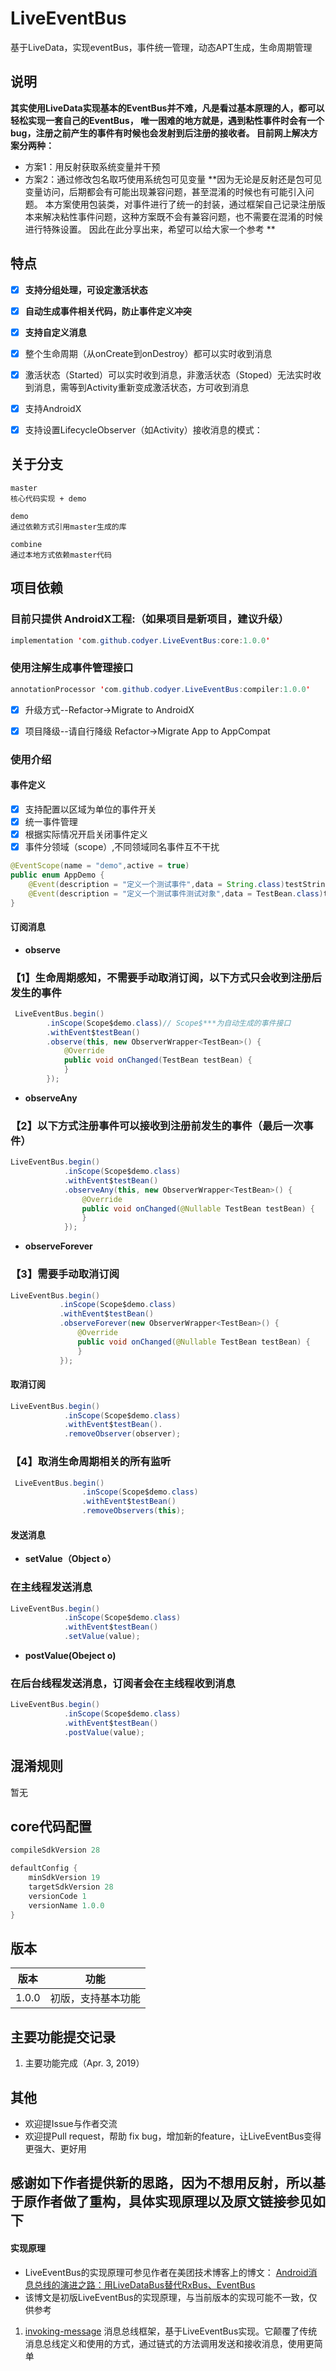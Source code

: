 # LiveEventBus
基于LiveData，实现eventBus，事件统一管理，动态APT生成，生命周期管理

## 说明
**其实使用LiveData实现基本的EventBus并不难，凡是看过基本原理的人，都可以轻松实现一套自己的EventBus，
唯一困难的地方就是，遇到粘性事件时会有一个bug，注册之前产生的事件有时候也会发射到后注册的接收者。
目前网上解决方案分两种：**
+ 方案1：用反射获取系统变量并干预
+ 方案2：通过修改包名取巧使用系统包可见变量
**因为无论是反射还是包可见变量访问，后期都会有可能出现兼容问题，甚至混淆的时候也有可能引入问题。
本方案使用包装类，对事件进行了统一的封装，通过框架自己记录注册版本来解决粘性事件问题，这种方案既不会有兼容问题，也不需要在混淆的时候进行特殊设置。
因此在此分享出来，希望可以给大家一个参考
**

## 特点
- [x]  **支持分组处理，可设定激活状态**
- [x]  **自动生成事件相关代码，防止事件定义冲突**
- [x]  **支持自定义消息**
- [x]  整个生命周期（从onCreate到onDestroy）都可以实时收到消息
- [x]  激活状态（Started）可以实时收到消息，非激活状态（Stoped）无法实时收到消息，需等到Activity重新变成激活状态，方可收到消息
- [x]  支持AndroidX
- [x] 支持设置LifecycleObserver（如Activity）接收消息的模式：


## 关于分支

    master
    核心代码实现 + demo

    demo
    通过依赖方式引用master生成的库

    combine
    通过本地方式依赖master代码


## 项目依赖
### 目前只提供 AndroidX工程:（如果项目是新项目，建议升级）

```java
implementation 'com.github.codyer.LiveEventBus:core:1.0.0'
```

### 使用注解生成事件管理接口
```java
annotationProcessor 'com.github.codyer.LiveEventBus:compiler:1.0.0' 
```

- [x]  升级方式--Refactor->Migrate to AndroidX
- [x]  项目降级--请自行降级 Refactor->Migrate App to AppCompat


### 使用介绍
#### 事件定义
- [x]  支持配置以区域为单位的事件开关
- [x]  统一事件管理
- [x]  根据实际情况开启关闭事件定义
- [x]  事件分领域（scope）,不同领域同名事件互不干扰

```java
@EventScope(name = "demo",active = true)
public enum AppDemo {
    @Event(description = "定义一个测试事件",data = String.class)testString,
    @Event(description = "定义一个测试事件测试对象",data = TestBean.class)testBean,
}
```


#### 订阅消息

- **observe**
### 【1】生命周期感知，不需要手动取消订阅，以下方式只会收到注册后发生的事件

```java
 LiveEventBus.begin()
        .inScope(Scope$demo.class)// Scope$***为自动生成的事件接口
        .withEvent$testBean()
        .observe(this, new ObserverWrapper<TestBean>() {
            @Override
            public void onChanged(TestBean testBean) {
            }
        });
```

- **observeAny**
### 【2】以下方式注册事件可以接收到注册前发生的事件（最后一次事件）

```java
LiveEventBus.begin()
            .inScope(Scope$demo.class)
            .withEvent$testBean()
            .observeAny(this, new ObserverWrapper<TestBean>() {
                @Override
                public void onChanged(@Nullable TestBean testBean) {
                }
            });
 ```

- **observeForever**
### 【3】需要手动取消订阅

 ```java
LiveEventBus.begin()
            .inScope(Scope$demo.class)
            .withEvent$testBean()
            .observeForever(new ObserverWrapper<TestBean>() {
                @Override
                public void onChanged(@Nullable TestBean testBean) {
                }
            });
```

#### 取消订阅

```java
LiveEventBus.begin()
            .inScope(Scope$demo.class)
            .withEvent$testBean().
	        .removeObserver(observer);
```


### 【4】取消生命周期相关的所有监听

``` java
 LiveEventBus.begin()
                .inScope(Scope$demo.class)
                .withEvent$testBean()
                .removeObservers(this);
```


#### 发送消息
- **setValue（Object o）**
### 在主线程发送消息

```java
LiveEventBus.begin()
            .inScope(Scope$demo.class)
            .withEvent$testBean()
            .setValue(value);
```

- **postValue(Obeject o)**
### 在后台线程发送消息，订阅者会在主线程收到消息

```java
LiveEventBus.begin()
            .inScope(Scope$demo.class)
            .withEvent$testBean()
            .postValue(value);
```


## 混淆规则
暂无

## core代码配置

``` java
compileSdkVersion 28

defaultConfig {
    minSdkVersion 19
    targetSdkVersion 28
    versionCode 1
    versionName 1.0.0
}
```

## 版本

版本 | 功能
---|---
1.0.0 | 初版，支持基本功能


## 主要功能提交记录
1. 主要功能完成（Apr. 3, 2019）


## 其他
- 欢迎提Issue与作者交流
- 欢迎提Pull request，帮助 fix bug，增加新的feature，让LiveEventBus变得更强大、更好用


## 感谢如下作者提供新的思路，因为不想用反射，所以基于原作者做了重构，具体实现原理以及原文链接参见如下


#### 实现原理
- LiveEventBus的实现原理可参见作者在美团技术博客上的博文：
[Android消息总线的演进之路：用LiveDataBus替代RxBus、EventBus](https://tech.meituan.com/Android_LiveDataBus.html)
- 该博文是初版LiveEventBus的实现原理，与当前版本的实现可能不一致，仅供参考
1. [invoking-message](https://github.com/JeremyLiao/invoking-message) 消息总线框架，基于LiveEventBus实现。它颠覆了传统消息总线定义和使用的方式，通过链式的方法调用发送和接收消息，使用更简单
